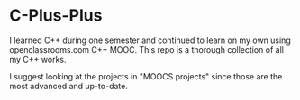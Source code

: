 # C-Plus-Plus

I learned C++ during one semester and continued to learn on my own using openclassrooms.com C++ MOOC. This repo is a thorough collection of all my C++ works.

I suggest looking at the projects in "MOOCS projects" since those are the most advanced and up-to-date. 
